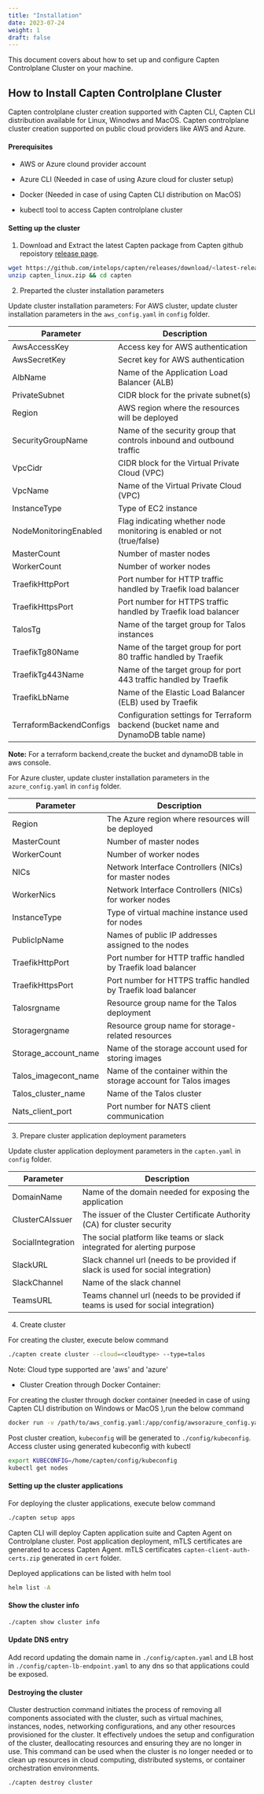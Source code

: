 ```yaml
---
title: "Installation"
date: 2023-07-24
weight: 1
draft: false
---
```


This document covers about how to set up and configure Capten Controlplane Cluster on your machine.


## How to Install Capten Controlplane Cluster

Capten controlplane cluster creation supported with Capten CLI, Capten CLI distribution available for Linux, Winodws and MacOS.
Capten controlplane cluster creation supported on public cloud providers like AWS and Azure.

#### Prerequisites

- AWS or Azure clound provider account

- Azure CLI (Needed in case of using Azure cloud for cluster setup)

- Docker (Needed in case of using Capten CLI distribution on MacOS)

- kubectl tool to access Capten controlplane cluster

#### Setting up the cluster

1. Download and Extract the latest Capten package from Capten github repoistory [release page](https://github.com/intelops/capten/releases).

```bash
wget https://github.com/intelops/capten/releases/download/<latest-release>/capten_linux.zip
unzip capten_linux.zip && cd capten
```

2. Preparted the cluster installation parameters

Update cluster installation parameters:
For AWS cluster, update cluster installation parameters in the `aws_config.yaml` in `config` folder.

| Parameter              | Description                                                                      |
|------------------------|----------------------------------------------------------------------------------|
| AwsAccessKey           | Access key for AWS authentication                                                |
| AwsSecretKey           | Secret key for AWS authentication                                                |
| AlbName                | Name of the Application Load Balancer (ALB)                                      |
| PrivateSubnet          | CIDR block for the private subnet(s)                                             |
| Region                 | AWS region where the resources will be deployed                                  |
| SecurityGroupName      | Name of the security group that controls inbound and outbound traffic          |
| VpcCidr                | CIDR block for the Virtual Private Cloud (VPC)                                   |
| VpcName                | Name of the Virtual Private Cloud (VPC)                                          |
| InstanceType           | Type of EC2 instance                                                             |
| NodeMonitoringEnabled  | Flag indicating whether node monitoring is enabled or not (true/false)          |
| MasterCount            | Number of master nodes                                                           |
| WorkerCount            | Number of worker nodes                                                           |
| TraefikHttpPort        | Port number for HTTP traffic handled by Traefik load balancer                   |
| TraefikHttpsPort       | Port number for HTTPS traffic handled by Traefik load balancer                  |
| TalosTg                | Name of the target group for Talos instances                                      |
| TraefikTg80Name        | Name of the target group for port 80 traffic handled by Traefik                  |
| TraefikTg443Name       | Name of the target group for port 443 traffic handled by Traefik                 |
| TraefikLbName          | Name of the Elastic Load Balancer (ELB) used by Traefik                           |
| TerraformBackendConfigs| Configuration settings for Terraform backend (bucket name and DynamoDB table name)| 

**Note:**
For a terraform backend,create the bucket and dynamoDB table in aws console.

For Azure cluster, update cluster installation parameters in the `azure_config.yaml` in `config` folder.

| Parameter            | Description                                                       |
|----------------------|--------------------------------------------------------------     |
| Region               | The Azure region where resources will be deployed                 |
| MasterCount          | Number of  master nodes                                      |
| WorkerCount          | Number of  worker nodes                                      |
| NICs                 | Network Interface Controllers (NICs) for master nodes             |
| WorkerNics           | Network Interface Controllers (NICs) for worker nodes             |
| InstanceType         | Type of virtual machine instance used for  nodes             |
| PublicIpName         | Names of public IP addresses assigned to the  nodes          |
| TraefikHttpPort      | Port number for HTTP traffic handled by Traefik load balancer     |
| TraefikHttpsPort     | Port number for HTTPS traffic handled by Traefik load balancer    |
| Talosrgname          | Resource group name for the Talos deployment                      |
| Storagergname        | Resource group name for storage-related resources                 |
| Storage_account_name | Name of the storage account used for storing images               |
| Talos_imagecont_name | Name of the container within the storage account for Talos images |
| Talos_cluster_name   | Name of the Talos cluster                                         |
| Nats_client_port     | Port number for NATS client communication                         |


3. Prepare cluster application deployment parameters

Update cluster application deployment parameters in the `capten.yaml` in `config` folder.

| Parameter         | Description                                                                      |
| ----------------- | ---------------------------------------------------------------------------------|
| DomainName        | Name of the domain needed for exposing the application                           |
| ClusterCAIssuer   | The issuer of the Cluster Certificate Authority (CA) for cluster security        |
| SocialIntegration | The social platform like teams or slack integrated for alerting purpose          |
| SlackURL          | Slack channel url (needs to be provided if slack is used for social integration) |
| SlackChannel      | Name of the slack channel                                                        |
| TeamsURL          | Teams channel url (needs to be provided if teams is used for social integration) |

4. Create cluster

For creating the cluster, execute below command

```bash
./capten create cluster --cloud=<cloudtype> --type=talos
```

Note: Cloud type supported are 'aws' and 'azure'

* Cluster Creation through Docker Container:

For creating the cluster through docker container (needed in case of using Capten CLI distribution on Windows or MacOS ),run the below command

```bash
docker run -v /path/to/aws_config.yaml:/app/config/awsorazure_config.yaml -it ghcr.io/intelops/capten:<latest-image-tag>  create cluster --cloud=aws --type=talos
```

Post cluster creation, `kubeconfig` will be generated to `./config/kubeconfig`.
Access cluster using generated kubeconfig with kubectl

```bash
export KUBECONFIG=/home/capten/config/kubeconfig
kubectl get nodes
```

#### Setting up the cluster applications

For deploying the cluster applications, execute below command

```bash
./capten setup apps
```

Capten CLI will deploy Capten application suite and Capten Agent on Controlplane cluster.
Post application deployment, mTLS certificates are generated to access Capten Agent. mTLS certificates `capten-client-auth-certs.zip` generated in `cert` folder.

Deployed applications can be listed with helm tool

```bash
helm list -A
```

#### Show the cluster info

```bash
./capten show cluster info
```
#### Update DNS entry 

Add record updating the domain name in `./config/capten.yaml` and LB host in `./config/capten-lb-endpoint.yaml` to  any dns so that applications could be exposed.

#### Destroying the cluster

Cluster destruction command initiates the process of removing all components associated with the cluster, such as virtual machines, instances, nodes, networking configurations, and any other resources provisioned for the cluster. It effectively undoes the setup and configuration of the cluster, deallocating resources and ensuring they are no longer in use. This command can be used when the cluster is no longer needed or to clean up resources in cloud computing, distributed systems, or container orchestration environments.

```bash
./capten destroy cluster
```














